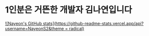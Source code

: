 # 1인분은 거뜬한 개발자 김나연입니다
[![Nayeon's GitHub stats](https://github-readme-stats.vercel.app/api?username=NayeonS2&theme = radical)](https://github.com/NayeonS2/github-readme-stats)
